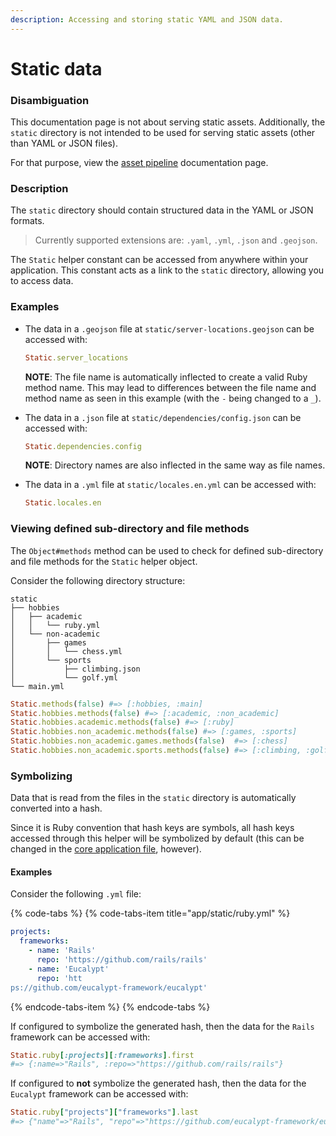 ```yaml
---
description: Accessing and storing static YAML and JSON data.
---
```


# Static data

### Disambiguation

This documentation page is not about serving static assets. Additionally, the `static` directory is not intended to be used for serving static assets \(other than YAML or JSON files\).

For that purpose, view the [asset pipeline](asset-pipeline.md) documentation page.

### Description

The `static` directory should contain structured data in the YAML or JSON formats.

> Currently supported extensions are: `.yaml`, `.yml`, `.json` and `.geojson`.

The `Static` helper constant can be accessed from anywhere within your application. This constant acts as a link to the `static` directory, allowing you to access data.

### Examples

* The data in a `.geojson` file at `static/server-locations.geojson` can be accessed with:

  ```ruby
  Static.server_locations
  ```

  **NOTE**: The file name is automatically inflected to create a valid Ruby method name. This may lead to differences between the file name and method name as seen in this example \(with the `-` being changed to a `_`\).

* The data in a `.json` file at `static/dependencies/config.json` can be accessed with:

  ```ruby
  Static.dependencies.config
  ```

  **NOTE**: Directory names are also inflected in the same way as file names.

* The data in a `.yml` file at `static/locales.en.yml` can be accessed with:

  ```ruby
  Static.locales.en
  ```

### Viewing defined sub-directory and file methods

The `Object#methods` method can be used to check for defined sub-directory and file methods for the `Static` helper object.

Consider the following directory structure:

```text
static
├── hobbies
│   ├── academic
│   │   └── ruby.yml
│   └── non-academic
│       ├── games
│       │   └── chess.yml
│       └── sports
│           ├── climbing.json
│           └── golf.yml
└── main.yml
```

```ruby
Static.methods(false) #=> [:hobbies, :main]
Static.hobbies.methods(false) #=> [:academic, :non_academic]
Static.hobbies.academic.methods(false) #=> [:ruby]
Static.hobbies.non_academic.methods(false) #=> [:games, :sports]
Static.hobbies.non_academic.games.methods(false)  #=> [:chess]
Static.hobbies.non_academic.sports.methods(false) #=> [:climbing, :golf]
```

### Symbolizing

Data that is read from the files in the `static` directory is automatically converted into a hash.

Since it is Ruby convention that hash keys are symbols, all hash keys accessed through this helper will be symbolized by default \(this can be changed in the [core application file](core-application-file.md), however\).

#### Examples

Consider the following `.yml` file:

{% code-tabs %}
{% code-tabs-item title="app/static/ruby.yml" %}
```yaml
projects:
  frameworks:
    - name: 'Rails'
      repo: 'https://github.com/rails/rails'
    - name: 'Eucalypt'
      repo: 'https://github.com/eucalypt-framework/eucalypt'
```
{% endcode-tabs-item %}
{% endcode-tabs %}

If configured to symbolize the generated hash, then the data for the `Rails` framework can be accessed with:

```ruby
Static.ruby[:projects][:frameworks].first
#=> {:name=>"Rails", :repo=>"https://github.com/rails/rails"}
```

If configured to **not** symbolize the generated hash, then the data for the `Eucalypt` framework can be accessed with:

```ruby
Static.ruby["projects"]["frameworks"].last
#=> {"name"=>"Rails", "repo"=>"https://github.com/eucalypt-framework/eucalypt"}
```



